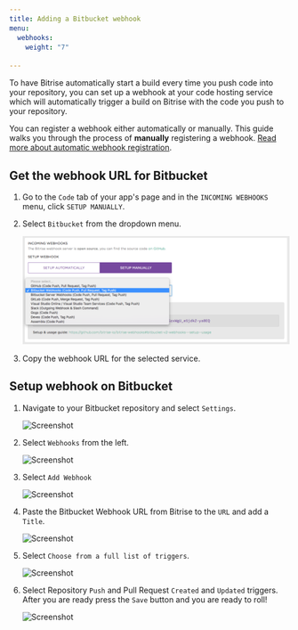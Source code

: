```yaml
---
title: Adding a Bitbucket webhook
menu:
  webhooks:
    weight: "7"

---
```

To have Bitrise automatically start a build every time you push code into your repository, you can set up a webhook at your code hosting service which will automatically trigger a build on Bitrise with the code you push to your repository.

You can register a webhook either automatically or manually. This guide walks you through the process of **manually** registering a webhook. [Read more about automatic webhook registration](/webhooks/#setting-up-incoming-webhooks-automatically).

## Get the webhook URL for Bitbucket

1. Go to the `Code` tab of your app's page and in the `INCOMING WEBHOOKS` menu, click `SETUP MANUALLY`.
2. Select `Bitbucket` from the dropdown menu.

   ![Screenshot](/img/webhooks_bitbucket.png)
3. Copy the webhook URL for the selected service.

## Setup webhook on Bitbucket

1. Navigate to your Bitbucket repository and select `Settings`.

   ![Screenshot](/img/webhooks/bitbucket_settings.png)
2. Select `Webhooks` from the left.

   ![Screenshot](/img/webhooks/bitbucket_settings_webhooks.png)
3. Select `Add Webhook`

   ![Screenshot](/img/webhooks/bitbucket_add_webhooks.png)
4. Paste the Bitbucket Webhook URL from Bitrise to the `URL` and add a `Title`.

   ![Screenshot](/img/webhooks/bitbucket_webhook_info.png)
5. Select `Choose from a full list of triggers`.

   ![Screenshot](/img/webhooks/bitbucket_webhook_trigger.png)
6. Select Repository `Push` and Pull Request `Created` and `Updated` triggers. After you are ready press the `Save` button and you are ready to roll!

   ![Screenshot](/img/webhooks/bitbucket_webhook_push_and_pr.png)